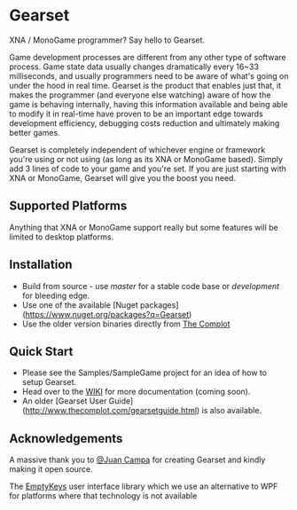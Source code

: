 # Gearset

XNA / MonoGame programmer? Say hello to Gearset.

Game development processes are different from any other type of software process. Game state data usually changes dramatically every 16~33 milliseconds, and usually programmers need to be aware of what's going on under the hood in real time. Gearset is the product that enables just that, it makes the programmer (and everyone else watching) aware of how the game is behaving internally, having this information available and being able to modify it in real-time have proven to be an important edge towards development efficiency, debugging costs reduction and ultimately making better games.

Gearset is completely independent of whichever engine or framework you're using or not using (as long as its XNA or MonoGame based). Simply add 3 lines of code to your game and you're set. If you are just starting with XNA or MonoGame, Gearset will give you the boost you need. 

## Supported Platforms

Anything that XNA or MonoGame support really but some features will be limited to desktop platforms.

## Installation
* Build from source - use *master* for a stable code base or *development* for bleeding edge.
* Use one of the available [Nuget packages] (https://www.nuget.org/packages?q=Gearset)
* Use the older version binaries directly from [The Complot](http://www.thecomplot.com/index.html)

## Quick Start

* Please see the Samples/SampleGame project for an idea of how to setup Gearset.
* Head over to the [WIKI](https://github.com/PumpkinPaul/Gearset/wiki) for more documentation (coming soon).
* An older [Gearset User Guide] (http://www.thecomplot.com/gearsetguide.html) is also available.

## Acknowledgements

A massive thank you to [@Juan Campa](https://twitter.com/juancampa) for creating Gearset and kindly making it open source.

The [EmptyKeys](http://emptykeys.com/) user interface library which we use an alternative to WPF for platforms where that technology is not available